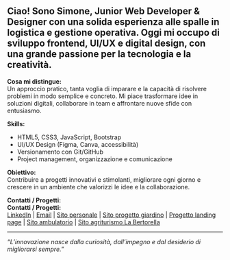 Ciao! Sono Simone, Junior Web Developer & Designer con una solida esperienza alle spalle in logistica e gestione operativa. Oggi mi occupo di sviluppo frontend, UI/UX e digital design, con una grande passione per la tecnologia e la creatività.
---
**Cosa mi distingue:**  
Un approccio pratico, tanta voglia di imparare e la capacità di risolvere problemi in modo semplice e concreto. Mi piace trasformare idee in soluzioni digitali, collaborare in team e affrontare nuove sfide con entusiasmo.

**Skills:**  
- HTML5, CSS3, JavaScript, Bootstrap  
- UI/UX Design (Figma, Canva, accessibilità)  
- Versionamento con Git/GitHub  
- Project management, organizzazione e comunicazione

**Obiettivo:**  
Contribuire a progetti innovativi e stimolanti, migliorare ogni giorno e crescere in un ambiente che valorizzi le idee e la collaborazione.

**Contatti / Progetti:**  
**Contatti / Progetti:**  
[LinkedIn](https://www.linkedin.com/in/simone-sugliano) | [Email](mailto:simone.sugliano@gmx.com) | [Sito personale](https://sitocv.altervista.org) | [Sito progetto giardino](https://supermegaprovesito.altervista.org) | [Progetto landing page](https://paginaprova.altervista.org) | [Sito ambulatorio](https://democlinicaprivata.altervista.org) | [Sito agriturismo La Bertorella](https://agriturismolabertorella.altervista.org)

---

*“L’innovazione nasce dalla curiosità, dall’impegno e dal desiderio di migliorarsi sempre.”*
